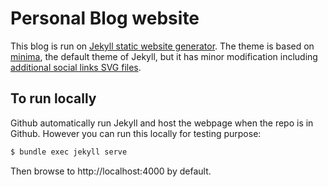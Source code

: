 # Personal Blog website

This blog is run on [Jekyll static website generator](jekyll). The theme is based on [minima](minima), the default theme of Jekyll, but it has minor modification including [additional social links SVG files](minima_PR).

[jekyll]: https://jekyllrb.com/
[minima]: https://github.com/jekyll/minima
[minima_PR]: https://github.com/jekyll/minima/pull/141

## To run locally

Github automatically run Jekyll and host the webpage when the repo is in Github. However you can run this locally for testing purpose:

```bash
$ bundle exec jekyll serve
```

Then browse to http://localhost:4000 by default.
